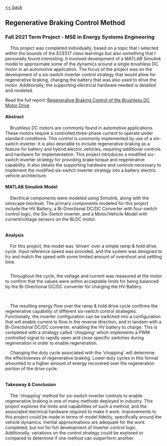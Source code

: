 <a href="https://g-emmen.github.io/"> << back </a>

## Regenerative Braking Control Method

### Fall 2021 Term Project - MSE in Energy Systems Engineering

&nbsp;&nbsp;&nbsp;&nbsp;This project was completed individually, based on a topic that I selected within the bounds of the ECE517 class learnings but also something that I personally found interesting. It involved development of a MATLAB Simulink model to approximate some of the dynamics around a single brushless DC motor in an automotive application. The focus of the project was on the development of a six-switch inverter control strategy that would allow for regenerative braking, charging the battery that was also used to drive the motor. Additionally, the supporting electrical hardware needed is detailed and modeled.

Read the full report: <a href="https://github.com/G-Emmen/G-Emmen.github.io/raw/main/docs/assets/pdf/RegenBrake.pdf" target="_blank">Regenerative Braking Control of the Brushless DC Motor Drive</a>

#### Abstract

&nbsp;&nbsp;&nbsp;&nbsp;Brushless DC motors are commonly found in automotive applications. These motors require a controlled three-phase current to operate under standard conditions. This control is commonly implemented by use of a six-switch inverter. It is also desirable to include regenerative braking as a feature for battery and hybrid electric vehicles, requiring additional controls and hardware for implementation. This project introduces a modified six-switch inverter strategy for providing
brake torque and regenerative capability. It also details the supporting hardware and controls necessary to implement the modified six-switch inverter strategy into a battery electric vehicle architecture.

#### MATLAB Simulink Model

&nbsp;&nbsp;&nbsp;&nbsp;Electrical components were modeled using Simulink, along with the simscape blockset. The primary components modeled for this project include the HV Battery, a Bi-Directional DC/DC Converter with four-switch control logic, the Six-Switch inverter, and a Motor/Vehicle Model with current/voltage sensors on the BLDC motor.

<img title="" src="file:///C:/Users/Greg/Documents/GitHub/G-Emmen.github.io/docs/assets/img/Regen_SimulinkModel.JPG" alt="">

#### Analysis

&nbsp;&nbsp;&nbsp;&nbsp;For this project, the model was 'driven' over a simple ramp & hold drive cycle. Input reference speed was provided, and the system was designed to try and match the speed with some limited amount of overshoot and settling time.

<img title="" src="https://g-emmen.github.io/assets/img/MtrSpd_v_RefSpd.JPG" alt="" class="center" data-align="center">

&nbsp;&nbsp;&nbsp;&nbsp;Throughout the cycle, the voltage and current was measured at the motor to confirm that the values were within acceptable limits for being balanced by the Bi-Directional DC/DC converter for charging the HV Battery.

<img title="" src="https://g-emmen.github.io/assets/img/Inverter_and_Batt_Volt.JPG" alt="" data-align="center">

<img title="" src="https://g-emmen.github.io/assets/img/Converter_and_Batt_Curr.JPG" alt="" data-align="center">

&nbsp;&nbsp;&nbsp;&nbsp;The resulting energy flow over the ramp & hold drive cycle confirms the regenerative capability of different six-switch control strategies. Functionally, the inverter configuration can be switched into a configuration that will enable current to flow in the reverse direction, and in tandem with a Bi-Directional DC/DC converter, enabling the HV battery to charge. This is completed with a strategy called 'chopping' which implements a PWM controlled signal to rapidly open and close specific switches during regeneration in order to enable regeneration.

&nbsp;&nbsp;&nbsp;&nbsp;Changing the duty cycle associated with the 'chopping' will determine the effectiveness of regenerative braking. Lower duty cycles in this format amounted to a higher amount of energy recovered over the regeneration portion of the drive cycle.

<img title="" src="https://g-emmen.github.io/assets/img/Percent_SOC_DC_Comp.JPG" alt="" class="center" data-align="center">

#### Takeaway & Conclusion

&nbsp;&nbsp;&nbsp;&nbsp;The 'chopping' method for six-switch inverter controls to enable regenerative braking is one of many methods deployed in industry. This project explores the limits and capabilities of such a method, and the associated electrical hardware required to make it work. Improvements to this project could be made in terms of model fidelity, specifically around the vehicle dynamics. Inertial approximations are adequate for the work completed, but not for full development of inverter control logic. Additionally, variations on the control strategy could be explored or compared to determine if one method can outperform another.
